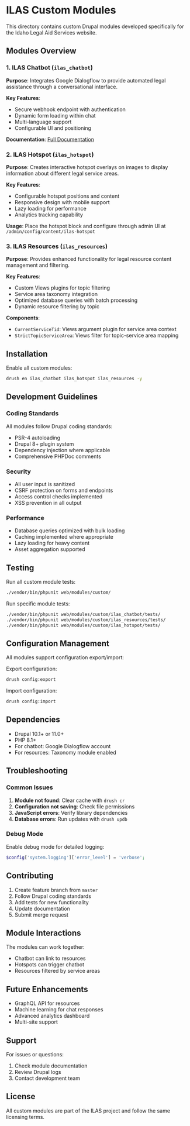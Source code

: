# ILAS Custom Modules

This directory contains custom Drupal modules developed specifically for the Idaho Legal Aid Services website.

## Modules Overview

### 1. ILAS Chatbot (`ilas_chatbot`)
**Purpose**: Integrates Google Dialogflow to provide automated legal assistance through a conversational interface.

**Key Features**:
- Secure webhook endpoint with authentication
- Dynamic form loading within chat
- Multi-language support
- Configurable UI and positioning

**Documentation**: [Full Documentation](ilas_chatbot/README.md)

### 2. ILAS Hotspot (`ilas_hotspot`)
**Purpose**: Creates interactive hotspot overlays on images to display information about different legal service areas.

**Key Features**:
- Configurable hotspot positions and content
- Responsive design with mobile support
- Lazy loading for performance
- Analytics tracking capability

**Usage**: Place the hotspot block and configure through admin UI at `/admin/config/content/ilas-hotspot`

### 3. ILAS Resources (`ilas_resources`)
**Purpose**: Provides enhanced functionality for legal resource content management and filtering.

**Key Features**:
- Custom Views plugins for topic filtering
- Service area taxonomy integration
- Optimized database queries with batch processing
- Dynamic resource filtering by topic

**Components**:
- `CurrentServiceTid`: Views argument plugin for service area context
- `StrictTopicServiceArea`: Views filter for topic-service area mapping

## Installation

Enable all custom modules:
```bash
drush en ilas_chatbot ilas_hotspot ilas_resources -y
```

## Development Guidelines

### Coding Standards

All modules follow Drupal coding standards:
- PSR-4 autoloading
- Drupal 8+ plugin system
- Dependency injection where applicable
- Comprehensive PHPDoc comments

### Security

- All user input is sanitized
- CSRF protection on forms and endpoints
- Access control checks implemented
- XSS prevention in all output

### Performance

- Database queries optimized with bulk loading
- Caching implemented where appropriate
- Lazy loading for heavy content
- Asset aggregation supported

## Testing

Run all custom module tests:
```bash
./vendor/bin/phpunit web/modules/custom/
```

Run specific module tests:
```bash
./vendor/bin/phpunit web/modules/custom/ilas_chatbot/tests/
./vendor/bin/phpunit web/modules/custom/ilas_resources/tests/
./vendor/bin/phpunit web/modules/custom/ilas_hotspot/tests/
```

## Configuration Management

All modules support configuration export/import:

Export configuration:
```bash
drush config:export
```

Import configuration:
```bash
drush config:import
```

## Dependencies

- Drupal 10.1+ or 11.0+
- PHP 8.1+
- For chatbot: Google Dialogflow account
- For resources: Taxonomy module enabled

## Troubleshooting

### Common Issues

1. **Module not found**: Clear cache with `drush cr`
2. **Configuration not saving**: Check file permissions
3. **JavaScript errors**: Verify library dependencies
4. **Database errors**: Run updates with `drush updb`

### Debug Mode

Enable debug mode for detailed logging:
```php
$config['system.logging']['error_level'] = 'verbose';
```

## Contributing

1. Create feature branch from `master`
2. Follow Drupal coding standards
3. Add tests for new functionality
4. Update documentation
5. Submit merge request

## Module Interactions

The modules can work together:
- Chatbot can link to resources
- Hotspots can trigger chatbot
- Resources filtered by service areas

## Future Enhancements

- GraphQL API for resources
- Machine learning for chat responses
- Advanced analytics dashboard
- Multi-site support

## Support

For issues or questions:
1. Check module documentation
2. Review Drupal logs
3. Contact development team

## License

All custom modules are part of the ILAS project and follow the same licensing terms.